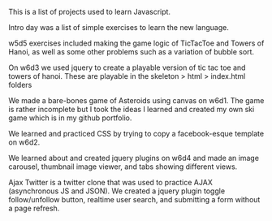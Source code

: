 This is a list of projects used to learn Javascript.

Intro day was a list of simple exercises to learn the new language.

w5d5 exercises included making the game logic of TicTacToe and Towers of Hanoi, as well as some other problems such as a variation of bubble sort.

On w6d3 we used jquery to create a playable version of tic tac toe and towers of hanoi. These are playable in the skeleton > html > index.html folders

We made a bare-bones game of Asteroids using canvas on w6d1. The game is rather incomplete but I took the ideas I learned and created my own ski game which is in my github portfolio.

We learned and practiced CSS by trying to copy a facebook-esque template on w6d2.

We learned about and created jquery plugins on w6d4 and made an image carousel, thumbnail image viewer, and tabs showing different views.

Ajax Twitter is a twitter clone that was used to practice AJAX (asynchronous JS and JSON). We created a jquery plugin toggle follow/unfollow button, realtime user search, and submitting a form without a page refresh.
